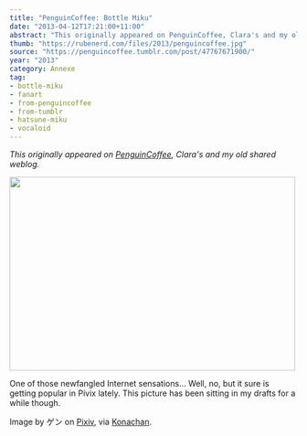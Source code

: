 ```yaml
---
title: "PenguinCoffee: Bottle Miku"
date: "2013-04-12T17:21:00+11:00"
abstract: "This originally appeared on PenguinCoffee, Clara's and my old shared weblog."
thumb: "https://rubenerd.com/files/2013/penguincoffee.jpg"
source: "https://penguincoffee.tumblr.com/post/47767671900/"
year: "2013"
category: Annexe
tag:
- bottle-miku
- fanart
- from-penguincoffee
- from-tumblr
- hatsune-miku
- vocaloid
---
```

*This originally appeared on [PenguinCoffee](https://rubenerd.com/tag/from-penguincoffee/), Clara's and my old shared weblog.*

<img src="https://rubenerd.com/files/museum/penguincoffee-47767671900@1x.jpg" alt="" style="width:500px; height:339px;" srcset="https://rubenerd.com/files/museum/penguincoffee-47767671900@1x.jpg 1x, https://rubenerd.com/files/museum/penguincoffee-47767671900@2x.jpg 2x" />

One of those newfangled Internet sensations… Well, no, but it sure is getting popular in Pivix lately. This picture has been sitting in my drafts for a while though.

Image by ゲン on <a href="https://www.pixiv.net/member_illust.php?mode=medium&amp;illust_id=34499171">Pixiv</a>, via <a href="http://konachan.net/post/show/156658/123456-animal-bottle_miku-fish-hatsune_miku-seifuk">Konachan</a>.

